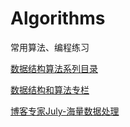 # Algorithms
常用算法、编程练习

[数据结构算法系列目录](http://www.cnblogs.com/skywang12345/p/3603935.html)

[数据结构和算法专栏](http://blog.csdn.net/column/details/datastructure2.html)

[博客专家July-海量数据处理](http://blog.csdn.net/v_july_v/article/category/1106578)
